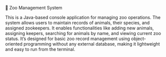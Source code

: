 🐘 Zoo Management System


This is a Java-based console application for managing zoo operations. The system allows users to maintain records of animals, their species, and assigned zookeepers. It enables functionalities like adding new animals, assigning keepers, searching for animals by name, and viewing current zoo status. It’s designed for basic zoo record management using object-oriented programming without any external database, making it lightweight and easy to run from the terminal.
